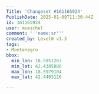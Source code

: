 ```yaml
---
Title: 'Changeset #161165924'
PublishDate: 2025-01-09T11:30:44Z
id: 161165924
user: mueschel
comment: '''name:sr'''
created_by: Level0 v1.3
tags:
- Montenegro
bbox:
  min_lon: 18.5951262
  min_lat: 42.4385886
  max_lon: 18.5979104
  max_lat: 42.4403126

---
```

